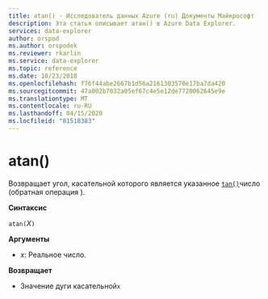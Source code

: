 ```yaml
---
title: atan() - Исследователь данных Azure (ru) Документы Майкрософт
description: Эта статья описывает атан() в Azure Data Explorer.
services: data-explorer
author: orspod
ms.author: orspodek
ms.reviewer: rkarlin
ms.service: data-explorer
ms.topic: reference
ms.date: 10/23/2018
ms.openlocfilehash: f76f44abe2667b1d56a2161303570e17ba7da420
ms.sourcegitcommit: 47a002b7032a05ef67c4e5e12de7720062645e9e
ms.translationtype: MT
ms.contentlocale: ru-RU
ms.lasthandoff: 04/15/2020
ms.locfileid: "81518383"
---
```

# <a name="atan"></a>atan()

Возвращает угол, касательной которого является указанное [`tan()`](tanfunction.md)число (обратная операция ).

**Синтаксис**

`atan(`*X*`)`

**Аргументы**

* *x*: Реальное число.

**Возвращает**

* Значение дуги касательной`x`